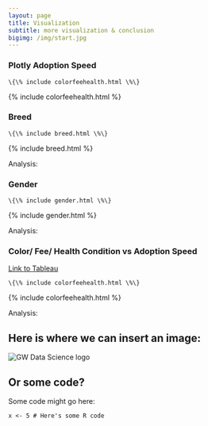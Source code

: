 ```yaml
---
layout: page
title: Visualization
subtitle: more visualization & conclusion
bigimg: /img/start.jpg
---
```


### Plotly Adoption Speed
```
\{\% include colorfeehealth.html \%\}
```
{% include colorfeehealth.html %}


### Breed
```
\{\% include breed.html \%\}
```
{% include breed.html %}

Analysis:


### Gender
```
\{\% include gender.html \%\}
```
{% include gender.html %}

Analysis:


### Color/ Fee/ Health Condition vs Adoption Speed
[Link to Tableau](https://public.tableau.com/profile/juew72#!/vizhome/others_15554523598650/ColorFeeHealthConditionAdoptionSpeed?publish=yes/)
```
\{\% include colorfeehealth.html \%\}
```
{% include colorfeehealth.html %}

Analysis:


## Here is where we can insert an image:

![GW Data Science logo](/img/gwdsp.png)

## Or some code?

Some code might go here:

```
x <- 5 # Here's some R code
```
